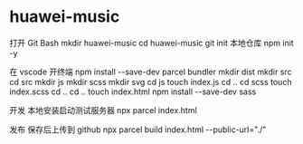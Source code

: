 # huawei-music

打开 Git Bash
mkdir huawei-music
cd huawei-music
git init 本地仓库
npm init -y

在 vscode 开终端
npm install --save-dev parcel bundler
mkdir dist
mkdir src
cd src
mkdir js
mkdir scss
mkdir svg
cd js
touch index.js
cd ..
cd scss
touch index.scss
cd ..
cd ..
touch index.html
npm install --save-dev sass

开发
本地安装启动测试服务器
npx parcel index.html

发布
保存后上传到 github
npx parcel build index.html --public-url="./"

